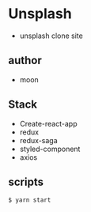 # Unsplash
- unsplash clone site

## author
- moon

## Stack
- Create-react-app
- redux
- redux-saga
- styled-component
- axios

## scripts
```
$ yarn start
```

